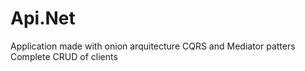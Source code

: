 # Api.Net
Application made with onion arquitecture
CQRS and Mediator patters 
Complete CRUD of clients
